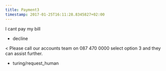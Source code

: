 ```yaml
---
title: Payment3
timestamp: 2017-01-25T16:11:28.8345827+02:00
---
```


I cant pay my bill
* decline

< Please call our accounts team on 087 470 0000 select option 3 and they can assist further.
* turing/request_human
